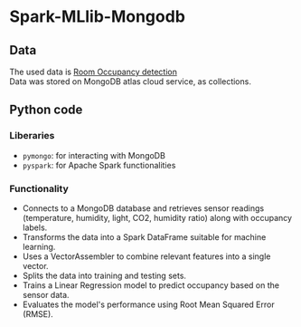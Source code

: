 # Spark-MLlib-Mongodb
## Data 
The used data is [Room Occupancy detection](https://www.kaggle.com/datasets/kukuroo3/room-occupancy-detection-data-iot-sensor)      
Data was stored on MongoDB atlas cloud service, as collections.
## Python code 
### Liberaries 
+ `pymongo`: for interacting with MongoDB
+ `pyspark`: for Apache Spark functionalities
### Functionality
+ Connects to a MongoDB database and retrieves sensor readings (temperature, humidity, light, CO2, humidity ratio) along with occupancy labels.               
+ Transforms the data into a Spark DataFrame suitable for machine learning.        
+ Uses a VectorAssembler to combine relevant features into a single vector.         
+ Splits the data into training and testing sets.         
+ Trains a Linear Regression model to predict occupancy based on the sensor data.        
+ Evaluates the model's performance using Root Mean Squared Error (RMSE).          
